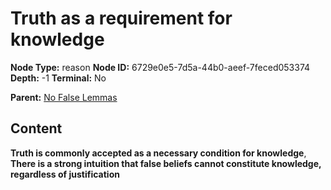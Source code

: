 # Truth as a requirement for knowledge

**Node Type:** reason
**Node ID:** 6729e0e5-7d5a-44b0-aeef-7feced053374
**Depth:** -1
**Terminal:** No

**Parent:** [No False Lemmas](no-false-lemmas.md)

## Content

**Truth is commonly accepted as a necessary condition for knowledge**, **There is a strong intuition that false beliefs cannot constitute knowledge, regardless of justification**
